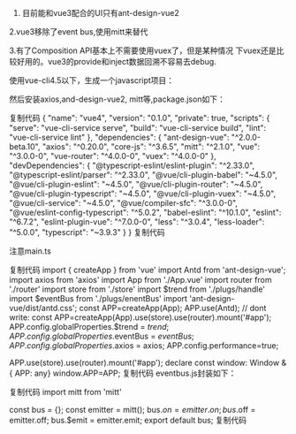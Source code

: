 1. 目前能和vue3配合的UI只有ant-design-vue2

2.vue3移除了event bus,使用mitt来替代

3.有了Composition API基本上不需要使用vuex了，但是某种情况 下vuex还是比较好用的。vue3的provide和inject数据回溯不容易去debug.

 

使用vue-cli4.5以下，生成一个javascript项目：

然后安装axios,and-design-vue2, mitt等,package.json如下：

复制代码
{
  "name": "vue4",
  "version": "0.1.0",
  "private": true,
  "scripts": {
    "serve": "vue-cli-service serve",
    "build": "vue-cli-service build",
    "lint": "vue-cli-service lint"
  },
  "dependencies": {
    "ant-design-vue": "^2.0.0-beta.10",
    "axios": "^0.20.0",
    "core-js": "^3.6.5",
    "mitt": "^2.1.0",
    "vue": "^3.0.0-0",
    "vue-router": "^4.0.0-0",
    "vuex": "^4.0.0-0"
  },
  "devDependencies": {
    "@typescript-eslint/eslint-plugin": "^2.33.0",
    "@typescript-eslint/parser": "^2.33.0",
    "@vue/cli-plugin-babel": "~4.5.0",
    "@vue/cli-plugin-eslint": "~4.5.0",
    "@vue/cli-plugin-router": "~4.5.0",
    "@vue/cli-plugin-typescript": "~4.5.0",
    "@vue/cli-plugin-vuex": "~4.5.0",
    "@vue/cli-service": "~4.5.0",
    "@vue/compiler-sfc": "^3.0.0-0",
    "@vue/eslint-config-typescript": "^5.0.2",
    "babel-eslint": "^10.1.0",
    "eslint": "^6.7.2",
    "eslint-plugin-vue": "^7.0.0-0",
    "less": "^3.0.4",
    "less-loader": "^5.0.0",
    "typescript": "~3.9.3"
  }
}
复制代码
 

注意main.ts

复制代码
import { createApp } from 'vue'
import Antd from 'ant-design-vue';
import axios from 'axios'
import App from './App.vue'
import router from './router'
import store from './store'
import $trend from './plugs/handle'
import $eventBus from './plugs/enentBus'
import 'ant-design-vue/dist/antd.css';
const APP=createApp(App);
APP.use(Antd);
// dont write: const APP=createApp(App).use(store).use(router).mount('#app');
APP.config.globalProperties.$trend = $trend;
APP.config.globalProperties.$eventBus = $eventBus;
APP.config.globalProperties.$axios = axios;
APP.config.performance=true;


APP.use(store).use(router).mount('#app');
declare const window: Window & { APP: any}
window.APP=APP;
复制代码
eventbus.js封装如下：

复制代码
import mitt from 'mitt'

const bus = {};
const emitter = mitt();
bus.$on = emitter.on;
bus.$off = emitter.off;
bus.$emit = emitter.emit;
export default bus;
复制代码
